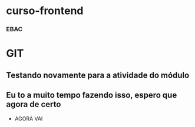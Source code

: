 # curso-frontend

### EBAC

# GIT

## Testando novamente para a atividade do módulo

## Eu to a muito tempo fazendo isso, espero que agora de certo

- AGORA VAI
